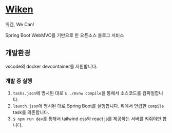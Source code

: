 # [Wiken](https://wiken.io)

위캔, We Can!

Spring Boot WebMVC를 기반으로 한 오픈소스 블로그 서비스

## 개발환경

vscode의 docker devcontainer를 지원합니다.

### 개발 중 실행

1. `tasks.json`에 명시된 대로 `$ ./mvnw compile`을 통해서 소스코드를 컴파일합니다.
2. `launch.json`에 명시된 대로 Spring Boot를 실행합니다. 위에서 언급한 `compile` task를 의존합니다.
3. `$ npm run dev`를 통해서 tailwind css와 react js를 제공하는 서버를 켜줘야만 합니다.